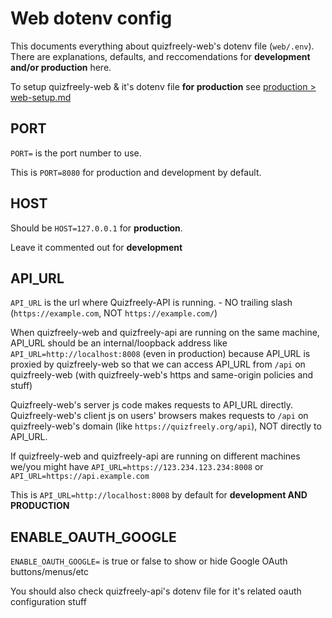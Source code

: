 # Web dotenv config

This documents everything about quizfreely-web's dotenv file (`web/.env`). There are explanations, defaults, and reccomendations for **development and/or production** here.

To setup quizfreely-web & it's dotenv file **for production** see [production > web-setup.md](../production/web-setup.md)

## PORT

`PORT=` is the port number to use.

This is `PORT=8080` for production and development by default.

## HOST

Should be `HOST=127.0.0.1` for **production**.

Leave it commented out for **development**

## API_URL

`API_URL` is the url where Quizfreely-API is running.
    - NO trailing slash (`https://example.com`, NOT `https://example.com/`)

When quizfreely-web and quizfreely-api are running on the same machine, API_URL should be an internal/loopback address like `API_URL=http://localhost:8008` (even in production) because API_URL is proxied by quizfreely-web so that we can access API_URL from `/api` on quizfreely-web (with quizfreely-web's https and same-origin policies and stuff)
 
Quizfreely-web's server js code makes requests to API_URL directly. Quizfreely-web's client js on users' browsers makes requests to `/api` on quizfreely-web's domain (like `https://quizfreely.org/api`), NOT directly to API_URL.

If quizfreely-web and quizfreely-api are running on different machines we/you might have `API_URL=https://123.234.123.234:8008` or `API_URL=https://api.example.com`

This is `API_URL=http://localhost:8008` by default for **development AND PRODUCTION**

## ENABLE_OAUTH_GOOGLE

`ENABLE_OAUTH_GOOGLE=` is true or false to show or hide Google OAuth buttons/menus/etc

You should also check quizfreely-api's dotenv file for it's related oauth configuration stuff
